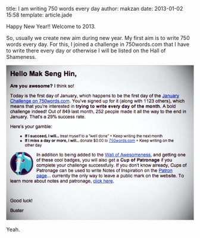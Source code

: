 title: I am writing 750 words every day 
author: makzan
date: 2013-01-02 15:58
template: article.jade

Happy New Year!! Welcome to 2013.

So, usually we create new aim during new year. My first aim is to write 750 words every day. For this, I joined a challenge in 750words.com that I have to write there every day or otherwise I will be listed on the Hall of Shameness.

![image](750words.jpg)

Yeah.

